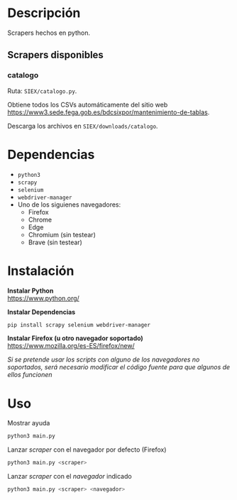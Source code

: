 # Descripción

Scrapers hechos en python.

## Scrapers disponibles

### catalogo

Ruta: `SIEX/catalogo.py`.

Obtiene todos los CSVs automáticamente del sitio web <https://www3.sede.fega.gob.es/bdcsixpor/mantenimiento-de-tablas>.

Descarga los archivos en `SIEX/downloads/catalogo`.

# Dependencias

- `python3`
- `scrapy`
- `selenium`
- `webdriver-manager`
- Uno de los siguienes navegadores:
	- Firefox
	- Chrome
	- Edge
	- Chromium (sin testear)
	- Brave (sin testear)

# Instalación

**Instalar Python**  
<https://www.python.org/>

**Instalar Dependencias**  
```sh
pip install scrapy selenium webdriver-manager
```

**Instalar Firefox (u otro navegador soportado)**  
<https://www.mozilla.org/es-ES/firefox/new/>

_Si se pretende usar los scripts con alguno de los navegadores no soportados, será necesario modificar el código fuente para que algunos de ellos funcionen_

# Uso

Mostrar ayuda
```sh
python3 main.py
```

Lanzar _scraper_ con el navegador por defecto (Firefox)
```sh
python3 main.py <scraper>
```

Lanzar _scraper_ con el _navegador_ indicado
```sh
python3 main.py <scraper> <navegador>
```
